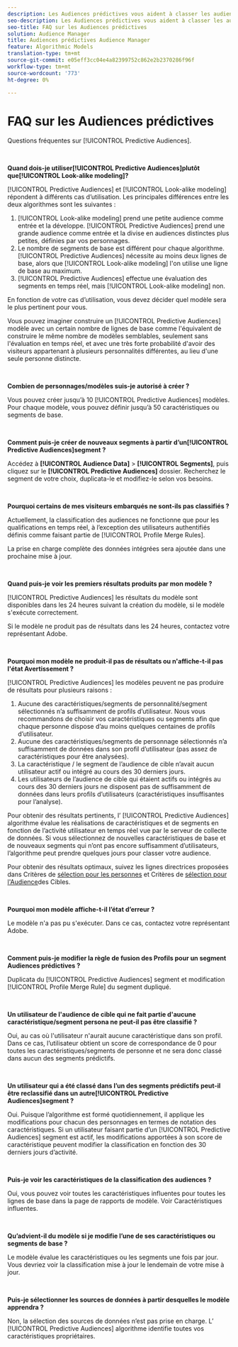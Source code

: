 ```yaml
---
description: Les Audiences prédictives vous aident à classer les audiences inconnues en différentes personnes en temps réel, en utilisant la science des données.
seo-description: Les Audiences prédictives vous aident à classer les audiences inconnues en différentes personnes en temps réel, en utilisant la science des données.
seo-title: FAQ sur les Audiences prédictives
solution: Audience Manager
title: Audiences prédictives Audience Manager
feature: Algorithmic Models
translation-type: tm+mt
source-git-commit: e05eff3cc04e4a82399752c862e2b2370286f96f
workflow-type: tm+mt
source-wordcount: '773'
ht-degree: 0%

---
```



# FAQ sur les Audiences prédictives

Questions fréquentes sur [!UICONTROL Predictive Audiences].

 

**Quand dois-je utiliser[!UICONTROL Predictive Audiences]plutôt que[!UICONTROL Look-alike modeling]?**

[!UICONTROL Predictive Audiences] et [!UICONTROL Look-alike modeling] répondent à différents cas d’utilisation. Les principales différences entre les deux algorithmes sont les suivantes :

1. [!UICONTROL Look-alike modeling] prend une petite audience comme entrée et la développe. [!UICONTROL Predictive Audiences] prend une grande audience comme entrée et la divise en audiences distinctes plus petites, définies par vos personnages.
1. Le nombre de segments de base est différent pour chaque algorithme. [!UICONTROL Predictive Audiences] nécessite au moins deux lignes de base, alors que [!UICONTROL Look-alike modeling] l&#39;on utilise une ligne de base au maximum.
1. [!UICONTROL Predictive Audiences] effectue une évaluation des segments en temps réel, mais [!UICONTROL Look-alike modeling] non.

En fonction de votre cas d’utilisation, vous devez décider quel modèle sera le plus pertinent pour vous.

Vous pouvez imaginer construire un [!UICONTROL Predictive Audiences] modèle avec un certain nombre de lignes de base comme l&#39;équivalent de construire le même nombre de modèles semblables, seulement sans l&#39;évaluation en temps réel, et avec une très forte probabilité d&#39;avoir des visiteurs appartenant à plusieurs personnalités différentes, au lieu d&#39;une seule personne distincte.

 

**Combien de personnages/modèles suis-je autorisé à créer ?**

Vous pouvez créer jusqu’à 10 [!UICONTROL Predictive Audiences] modèles. Pour chaque modèle, vous pouvez définir jusqu’à 50 caractéristiques ou segments de base.

 

**Comment puis-je créer de nouveaux segments à partir d’un[!UICONTROL Predictive Audiences]segment ?**

Accédez à **[!UICONTROL Audience Data]** > **[!UICONTROL Segments]**, puis cliquez sur le **[!UICONTROL Predictive Audiences]** dossier. Recherchez le segment de votre choix, duplicata-le et modifiez-le selon vos besoins.

 

**Pourquoi certains de mes visiteurs embarqués ne sont-ils pas classifiés ?**

Actuellement, la classification des audiences ne fonctionne que pour les qualifications en temps réel, à l’exception des utilisateurs authentifiés définis comme faisant partie de [!UICONTROL Profile Merge Rules].

La prise en charge complète des données intégrées sera ajoutée dans une prochaine mise à jour.

 

**Quand puis-je voir les premiers résultats produits par mon modèle ?**

[!UICONTROL Predictive Audiences] les résultats du modèle sont disponibles dans les 24 heures suivant la création du modèle, si le modèle s&#39;exécute correctement.

Si le modèle ne produit pas de résultats dans les 24 heures, contactez votre représentant Adobe.

 

**Pourquoi mon modèle ne produit-il pas de résultats ou n&#39;affiche-t-il pas l&#39;état Avertissement ?**

[!UICONTROL Predictive Audiences] les modèles peuvent ne pas produire de résultats pour plusieurs raisons :

1. Aucune des caractéristiques/segments de personnalité/segment sélectionnés n’a suffisamment de profils d’utilisateur. Nous vous recommandons de choisir vos caractéristiques ou segments afin que chaque personne dispose d’au moins quelques centaines de profils d’utilisateur.
1. Aucune des caractéristiques/segments de personnage sélectionnés n’a suffisamment de données dans son profil d’utilisateur (pas assez de caractéristiques pour être analysées).
1. La caractéristique / le segment de l’audience de cible n’avait aucun utilisateur actif ou intégré au cours des 30 derniers jours.
1. Les utilisateurs de l’audience de cible qui étaient actifs ou intégrés au cours des 30 derniers jours ne disposent pas de suffisamment de données dans leurs profils d’utilisateurs (caractéristiques insuffisantes pour l’analyse).

Pour obtenir des résultats pertinents, l’ [!UICONTROL Predictive Audiences] algorithme évalue les réalisations de caractéristiques et de segments en fonction de l’activité utilisateur en temps réel vue par le serveur de collecte de données. Si vous sélectionnez de nouvelles caractéristiques de base et de nouveaux segments qui n’ont pas encore suffisamment d’utilisateurs, l’algorithme peut prendre quelques jours pour classer votre audience.

Pour obtenir des résultats optimaux, suivez les lignes directrices proposées dans Critères de [sélection pour les personnes](../features/algorithmic-models/predictive-audiences.md#selection-personas) et Critères de [sélection pour l&#39;Audience](../features/algorithmic-models/predictive-audiences.md#selection-audience)des Cibles.

 

**Pourquoi mon modèle affiche-t-il l’état d’erreur ?**

Le modèle n&#39;a pas pu s&#39;exécuter. Dans ce cas, contactez votre représentant Adobe.

 

**Comment puis-je modifier la règle de fusion des Profils pour un segment Audiences prédictives ?**

Duplicata du [!UICONTROL Predictive Audiences] segment et modification [!UICONTROL Profile Merge Rule] du segment dupliqué.

 

**Un utilisateur de l&#39;audience de cible qui ne fait partie d&#39;aucune caractéristique/segment persona ne peut-il pas être classifié ?**

Oui, au cas où l&#39;utilisateur n&#39;aurait aucune caractéristique dans son profil. Dans ce cas, l’utilisateur obtient un score de correspondance de 0 pour toutes les caractéristiques/segments de personne et ne sera donc classé dans aucun des segments prédictifs.

 

**Un utilisateur qui a été classé dans l’un des segments prédictifs peut-il être reclassifié dans un autre[!UICONTROL Predictive Audiences]segment ?**

Oui. Puisque l’algorithme est formé quotidiennement, il applique les modifications pour chacun des personnages en termes de notation des caractéristiques. Si un utilisateur faisant partie d’un [!UICONTROL Predictive Audiences] segment est actif, les modifications apportées à son score de caractéristique peuvent modifier la classification en fonction des 30 derniers jours d’activité.

 

**Puis-je voir les caractéristiques de la classification des audiences ?**

Oui, vous pouvez voir toutes les caractéristiques influentes pour toutes les lignes de base dans la page de rapports de modèle. Voir Caractéristiques [](../features/algorithmic-models/predictive-audiences-reporting.md#influential-traits)influentes.

 

**Qu’advient-il du modèle si je modifie l’une de ses caractéristiques ou segments de base ?**

Le modèle évalue les caractéristiques ou les segments une fois par jour. Vous devriez voir la classification mise à jour le lendemain de votre mise à jour.

 

**Puis-je sélectionner les sources de données à partir desquelles le modèle apprendra ?**

Non, la sélection des sources de données n’est pas prise en charge. L’ [!UICONTROL Predictive Audiences] algorithme identifie toutes vos caractéristiques propriétaires.